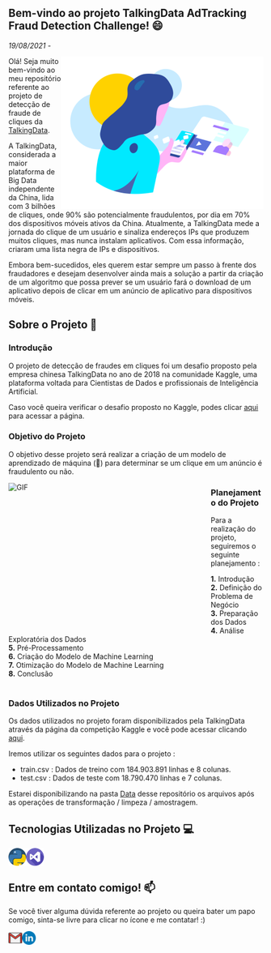 ## **Bem-vindo ao projeto TalkingData AdTracking Fraud Detection Challenge!** 😄
*19/08/2021 -*

<img align="right" alt="GIF" src="https://github.com/gustavolq/Projects/blob/main/TalkingData-FraudDetection-Challenge/assets/TalkingDataGif.gif?raw=true" width="400" height="300"/>

Olá! Seja muito bem-vindo ao meu repositório referente ao projeto de detecção de fraude de cliques da [TalkingData](https://www.talkingdata.com/).

A TalkingData, considerada a maior plataforma de Big Data independente da China, lida com 3 bilhões de cliques, onde 90% são potencialmente fraudulentos, por dia em 70% dos dispositivos móveis ativos da China. Atualmente, a TalkingData mede a jornada do clique de um usuário e sinaliza endereços IPs que produzem muitos cliques, mas nunca instalam aplicativos. Com essa informação, criaram uma lista negra de IPs e dispositivos.

Embora bem-sucedidos, eles querem estar sempre um passo à frente dos fraudadores e desejam desenvolver ainda mais a solução a partir da criação de um algoritmo que possa prever se um usuário fará o download de um aplicativo depois de clicar em um anúncio de aplicativo para dispositivos móveis.

## **Sobre o Projeto** 📓

### **Introdução**
O projeto de detecção de fraudes em cliques foi um desafio proposto pela empresa chinesa TalkingData no ano de 2018 na comunidade Kaggle, uma plataforma voltada para Cientistas de Dados e profissionais de Inteligência Artificial.

Caso você queira verificar o desafio proposto no Kaggle, podes clicar [aqui](https://www.kaggle.com/c/talkingdata-adtracking-fraud-detection) para acessar a página.

### **Objetivo do Projeto**
O objetivo desse projeto será realizar a criação de um modelo de aprendizado de máquina (:robot:) para determinar se um clique em um anúncio é fraudulento ou não.

<img align="left" alt="GIF" src="https://blog.maxieduca.com.br/wp-content/uploads/2019/02/gif-planejamento.gif" width="400" height="300"/>

### **Planejamento do Projeto**
Para a realização do projeto, seguiremos o seguinte planejamento :

<b> 1.</b> Introdução </br>
<b> 2.</b> Definição do Problema de Negócio </br>
<b> 3.</b> Preparação dos Dados </br>
<b> 4.</b> Análise Exploratória dos Dados </br>
<b> 5.</b> Pré-Processamento </br>
<b> 6.</b> Criação do Modelo de Machine Learning </br>
<b> 7.</b> Otimização do Modelo de Machine Learning </br>
<b> 8.</b> Conclusão </br> </br>

### **Dados Utilizados no Projeto**
Os dados utilizados no projeto foram disponibilizados pela TalkingData através da página da competição Kaggle e você pode acessar clicando [aqui](https://www.kaggle.com/c/talkingdata-adtracking-fraud-detection/data).

Iremos utilizar os seguintes dados para o projeto :
- train.csv : Dados de treino com 184.903.891 linhas e 8 colunas.
- test.csv : Dados de teste com 18.790.470 linhas e 7 colunas.

Estarei disponibilizando na pasta [Data](https://github.com/gustavolq/Projects/tree/main/TalkingData-FraudDetection-Challenge/Data) desse repositório os arquivos após as operações de transformação / limpeza / amostragem.

## Tecnologias Utilizadas no Projeto 💻
<img align="left" height="35" src="https://github.com/gustavolq/gustavolq/blob/main/assets/Python.png?raw=true">
<img align="left" height="35" src="https://github.com/gustavolq/gustavolq/blob/main/assets/Visual-Studio.png?raw=true"> <br/> <br/>

## Entre em contato comigo! 📫
Se você tiver alguma dúvida referente ao projeto ou queira bater um papo comigo, sinta-se livre para clicar no ícone e me contatar! :)

[<img align="left" alt="Gmail" height="27" width="27" src="https://github.com/gustavolq/gustavolq/blob/main/assets/Gmail.png?raw=true" />][Gmail] 
[<img align="left" alt="LinkedIn" height="27" width="27" src="https://github.com/gustavolq/gustavolq/blob/main/assets/Linkedin.png?raw=true" />][LinkedIn] <br/>

[Gmail]: mailto:gglquadra@gmail.com
[LinkedIn]: https://www.linkedin.com/in/gustavoquadra/
